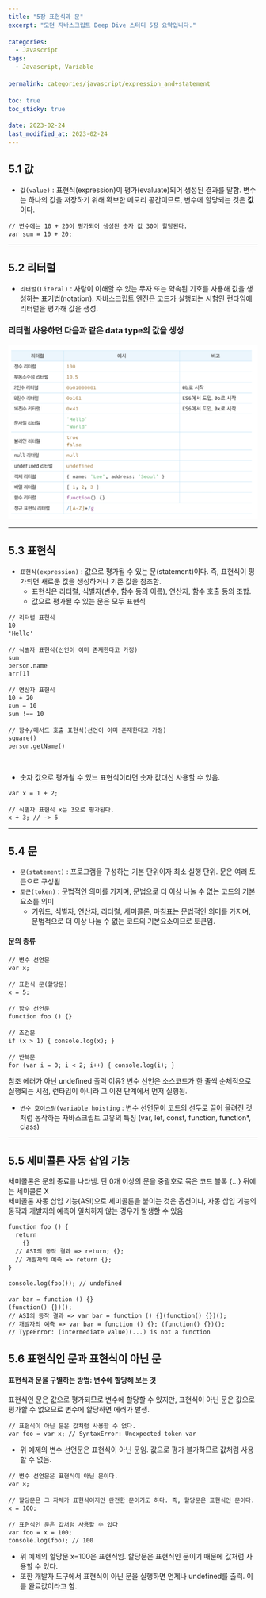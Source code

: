 ```yaml
---
title: "5장 표현식과 문"
excerpt: "모던 자바스크립트 Deep Dive 스터디 5장 요약입니다."

categories:
  - Javascript
tags:
  - Javascript, Variable

permalink: categories/javascript/expression_and+statement

toc: true
toc_sticky: true

date: 2023-02-24
last_modified_at: 2023-02-24
---
```


## 5.1 값
- `값(value)` : 표현식(expression)이 평가(evaluate)되어 생성된 결과를 말함.
변수는 하나의 값을 저장하기 위해 확보한 메모리 공간이므로, 변수에 할당되는 것은 <b>값</b>이다. 

~~~
// 변수에는 10 + 20이 평가되어 생성된 숫자 값 30이 할당된다.
var sum = 10 + 20;
~~~

---

## 5.2 리터럴

- `리터럴(Literal)` : 사람이 이해할 수 있는 무자 또는 약속된 기호를 사용해 값을 생성하는 표기법(notation). 자바스크립트 엔진은 코드가 실행되는 시험인 런타임에 리터럴을 평가해 값을 생성. 

### 리터럴 사용하면 다음과 같은 data type의 값을 생성
<img src="img/literal.png">

---

## 5.3 표현식
- `표현식(expression)` : 값으로 평가될 수 있는 문(statement)이다. 즉, 표현식이 평가되면 새로운 값을 생성하거나 기존 값을 참조함.
  - 표현식은 리터럴, 식별자(변수, 함수 등의 이름), 연산자, 함수 호출 등의 조합.
  - 값으로 평가될 수 있는 문은 모두 표현식
 
~~~
// 리터럴 표현식
10
'Hello'

// 식별자 표현식(선언이 이미 존재한다고 가정)
sum
person.name
arr[1]

// 연산자 표현식
10 + 20
sum = 10
sum !== 10

// 함수/메서드 호출 표현식(선언이 이미 존재한다고 가정)
square()
person.getName()
~~~
<br>

  - 숫자 값으로 평가쇨 수 있느 표현식이라면 숫자 값대신 사용할 수 있음.

~~~
var x = 1 + 2;

// 식별자 표현식 x는 3으로 평가된다.
x + 3; // -> 6
~~~

---

## 5.4 문

- `문(statement)` : 프로그램을 구성하는 기본 단위이자 최소 실행 단위. 문은 여러 토큰으로 구성됨
- `토큰(token)` : 문법적인 의미를 가지며, 문법으로 더 이상 나눌 수 없는 코드의 기본 요소를 의미 
  - 키워드, 식별자, 연산자, 리터럴, 세미콜론, 마침표는 문법적인 의미를 가지며, 문법적으로 더 이상 나눌 수 없는 코드의 기본요소이므로 토큰임. 
#### 문의 종류
```
// 변수 선언문
var x;

// 표현식 문(할당문)
x = 5;

// 함수 선언문
function foo () {}

// 조건문
if (x > 1) { console.log(x); }

// 반복문
for (var i = 0; i < 2; i++) { console.log(i); }
```
참조 에러가 아닌 undefined 출력 이유?
변수 선언은 소스코드가 한 줄씩 순체적으로 실행되는 시점, 런타임이 아니라 그 이전 단계에서 먼저 실행됨.
- `변수 호이스팅(variable hoisting` : 변수 선언문이 코드의 선두로 끌어 올려진 것처럼 동작하는 자바스크립트 고유의 특징 (var, let, const, function, function*, class)

---

## 5.5 세미콜론 자동 삽입 기능
세미콜론은 문의 종료를 나타냄. 단 0개 이상의 문을 중괄호로 묶은 코드 블록 {...} 뒤에는 세미콜론 X<br>
세미콜론 자동 삽입 기능(ASI)으로 세미콜론을 붙이는 것은 옵션이나, 자동 삽입 기능의 동작과 개발자의 예측이 일치하지 않는 경우가 발생할 수 있음

```
function foo () {
  return
    {}
  // ASI의 동작 결과 => return; {};
  // 개발자의 예측 => return {};
}

console.log(foo()); // undefined

var bar = function () {}
(function() {})();
// ASI의 동작 결과 => var bar = function () {}(function() {})();
// 개발자의 예측 => var bar = function () {}; (function() {})();
// TypeError: (intermediate value)(...) is not a function
```


## 5.6 표현식인 문과 표현식이 아닌 문
#### 표현식과 문을 구별하는 방법: 변수에 할당해 보는 것
표현식인 문은 값으로 평가되므로 변수에 할당할 수 있지만, 표현식이 아닌 문은 값으로 평가할 수 없으므로 변수에 할당하면 에러가 발생.
```
// 표현식이 아닌 문은 값처럼 사용할 수 없다.
var foo = var x; // SyntaxError: Unexpected token var

```
- 위 예제의 변수 선언문은 표현식이 아닌 문임. 값으로 평가 불가하므로 값처럼 사용할 수 없음.

```
// 변수 선언문은 표현식이 아닌 문이다.
var x;

// 할당문은 그 자체가 표현식이지만 완전한 문이기도 하다. 즉, 할당문은 표현식인 문이다.
x = 100;

// 표현식인 문은 값처럼 사용할 수 있다
var foo = x = 100;
console.log(foo); // 100

```
- 위 예제의 할당문 x=100은 표현식임. 할당문은 표현식인 문이기 때문에 값처럼 사용할 수 있다.
- 또한 개발자 도구에서 표현식이 아닌 문을 실행하면 언제나 undefined를 출력. 이를 완료값이라고 함.